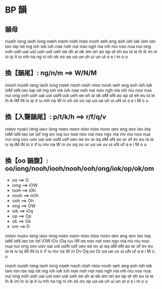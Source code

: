# BP 韻

## 韻母

nuɑih
iɑnɡ
iaoh
ionɡ
nɑeh
nɑoh
niɑh
niɑo
nooh
ɑeh
anɡ
ɑoh
iɑh
iɑk
iɑm
iɑn
iɑo
iɑp
iɑt
inɡ
ioh
iok
iuh
nɑe
nɑh
nɑi
nɑo
ngh
nia
nih
niu
noo
nua
nui
onɡ
ooh
uɑh
uai
uɑi
uɑn
uɑt
ueh
ɑe
ɑh
ai
ɑk
ɑm
ɑn
ao
ɑp
ɑt
eh
eu
iɑ
ie
ih
ik
im
in
io
ip
it
iu
mh
na
ng
ni
oh
ok
oo
op
uɑ
ue
uh
ui
un
ut
ɑ
e
i
m
o
u

## 換【韻尾】: ng/n/m ==> W/N/M

niɑoh
nuɑih
iɑnɡ
iaoh
ionɡ
nɑeh
nɑoh
niɑh
niɑo
nooh
ɑeh
anɡ
ɑoh
iɑh
iɑk
iɑM
iɑN
iɑo
iɑp
iɑt
inɡ
ioh
iok
iuh
nɑe
nɑh
nɑi
nɑo
ngh
nia
nih
niu
noo
nua
nui
onɡ
ooh
uɑh
uai
uɑi
uɑN
uɑt
ueh
ɑe
ɑh
ai
ɑk
ɑM
ɑN
ao
ɑp
ɑt
eh
eu
iɑ
ie
ih
ik
iM
iN
io
ip
it
iu
mh
na
W
ni
oh
ok
oo
op
uɑ
ue
uh
ui
uN
ut
ɑ
e
i
M
o
u

## 換【入聲韻尾】: p/t/k/h ==> r/f/q/v

niɑov
nuɑiv
iɑnɡ
iaov
ionɡ
nɑev
nɑov
niɑv
niɑo
noov
ɑev
anɡ
ɑov
iɑv
iɑq
iɑM
iɑN
iɑo
iɑr
iɑf
inɡ
iov
ioq
iuv
nɑe
nɑv
nɑi
nɑo
ngv
nia
niv
niu
noo
nua
nui
onɡ
oov
uɑv
uai
uɑi
uɑN
uɑf
uev
ɑe
ɑv
ai
ɑq
ɑM
ɑN
ao
ɑr
ɑf
ev
eu
iɑ
ie
iv
iq
iM
iN
io
ir
if
iu
mv
na
W
ni
ov
oq
oo
or
uɑ
ue
uv
ui
uN
uf
ɑ
e
i
M
o
u

## 換【oo 韻腹】: oo/iong/nooh/iooh/nooh/ooh/ong/iok/op/ok/om

- oo ==> O
- iong ==> iOW
- iooh ==> iOh
- nooh ==> nOh
- ooh ==> Oh
- ong ==> OW
- iok ==> iOq
- op ==> Op
- ok ==> Ok
- om ==> D

niɑov
nuɑiv
iɑnɡ
iaov
ionɡ
nɑev
nɑov
niɑv
niɑo
noov
ɑev
anɡ
ɑov
iɑv
iɑq
iɑM
iɑN
iɑo
iɑr
iɑf
iOW
iOv
iOq
iuv
iW
ne
nɑv
nɑi
nɑo
ngv
nia
niv
niu
noo
nua
nui
onɡ
oov
uɑv
uai
uɑi
uɑN
uɑf
uev
ɑe
ɑv
ai
ɑq
ɑM
ɑN
ao
ɑr
ɑf
ev
eu
iɑ
ie
iv
iq
iM
iN
io
ir
if
iu
mv
na
W
ni
Ov
Oq
oo
Or
uɑ
ue
uv
ui
uN
uf
ɑ
e
i
M
o
u

niɑoh
nuɑih
iɑnɡ
iaoh
ionɡ
nɑeh
nɑoh
niɑh
niɑo
nooh
ɑeh
anɡ
ɑoh
iɑh
iɑk
iɑm
iɑn
iɑo
iɑp
iɑt
inɡ
ioh
iok
iuh
nɑe
nɑh
nɑi
nɑo
ngh
nia
nih
niu
noo
nua
nui
onɡ
ooh
uɑh
uai
uɑi
uɑn
uɑt
ueh
ɑe
ɑh
ai
ɑk
ɑm
ɑn
ao
ɑp
ɑt
eh
eu
iɑ
ie
ih
ik
im
in
io
ip
it
iu
mh
na
ng
ni
oh
ok
oo
op
uɑ
ue
uh
ui
un
ut
ɑ
e
i
m
o
u
